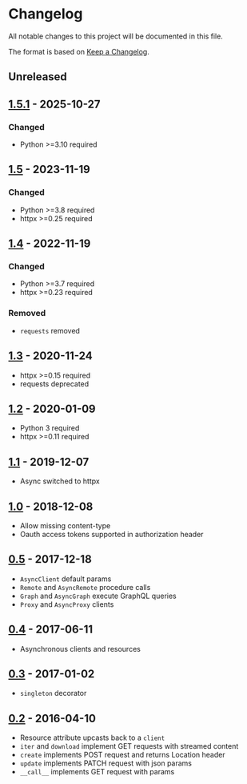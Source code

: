 # Changelog
All notable changes to this project will be documented in this file.

The format is based on [Keep a Changelog](https://keepachangelog.com/en/1.1.0/).

## Unreleased

## [1.5.1](https://pypi.org/project/clients/1.5.1/) - 2025-10-27
### Changed
* Python >=3.10 required

## [1.5](https://pypi.org/project/clients/1.5/) - 2023-11-19
### Changed
* Python >=3.8 required
* httpx >=0.25 required

## [1.4](https://pypi.org/project/clients/1.4/) - 2022-11-19
### Changed
* Python >=3.7 required
* httpx >=0.23 required

### Removed
* `requests` removed

## [1.3](https://pypi.org/project/clients/1.3/) - 2020-11-24
* httpx >=0.15 required
* requests deprecated

## [1.2](https://pypi.org/project/clients/1.2/) - 2020-01-09
* Python 3 required
* httpx >=0.11 required

## [1.1](https://pypi.org/project/clients/1.1/) - 2019-12-07
* Async switched to httpx

## [1.0](https://pypi.org/project/clients/1.0/) - 2018-12-08
* Allow missing content-type
* Oauth access tokens supported in authorization header

## [0.5](https://pypi.org/project/clients/0.5/) - 2017-12-18
* `AsyncClient` default params
* `Remote` and `AsyncRemote` procedure calls
* `Graph` and `AsyncGraph` execute GraphQL queries
* `Proxy` and `AsyncProxy` clients

## [0.4](https://pypi.org/project/clients/0.4/) - 2017-06-11
* Asynchronous clients and resources

## [0.3](https://pypi.org/project/clients/0.3/) - 2017-01-02
* `singleton` decorator

## [0.2](https://pypi.org/project/clients/0.2/) - 2016-04-10
* Resource attribute upcasts back to a `client`
* `iter` and `download` implement GET requests with streamed content
* `create` implements POST request and returns Location header
* `update` implements PATCH request with json params
* `__call__` implements GET request with params

